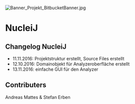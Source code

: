 ![Banner_Projekt_BitbucketBanner.jpg](https://bitbucket.org/repo/nzkjpj/images/4258751751-Banner_Projekt_BitbucketBanner.jpg)

# **NucleiJ** #

## Changelog NucleiJ

* 11.11.2016: Projektstruktur erstellt, Source Files erstellt
* 12.10.2016: Domainobjekt für Analyzeroberfläche erstellt 
* 13.11.2016: einfache GUI für den Analyzer

## Contributers

Andreas Mattes & Stefan Erben